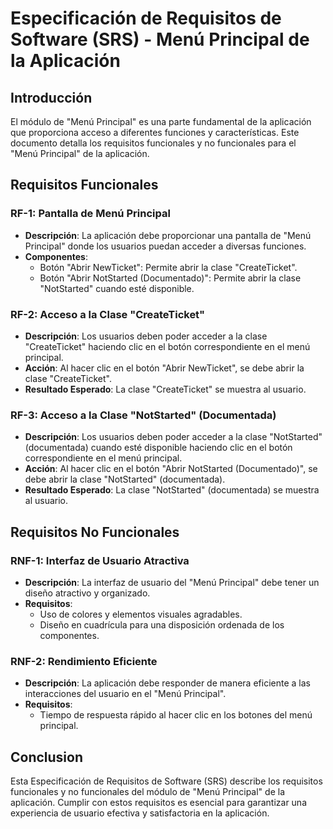 # Especificación de Requisitos de Software (SRS) - Menú Principal de la Aplicación

## Introducción

El módulo de "Menú Principal" es una parte fundamental de la aplicación que proporciona acceso a diferentes funciones y características. Este documento detalla los requisitos funcionales y no funcionales para el "Menú Principal" de la aplicación.

## Requisitos Funcionales

### RF-1: Pantalla de Menú Principal

- **Descripción**: La aplicación debe proporcionar una pantalla de "Menú Principal" donde los usuarios puedan acceder a diversas funciones.
- **Componentes**:
  - Botón "Abrir NewTicket": Permite abrir la clase "CreateTicket".
  - Botón "Abrir NotStarted (Documentado)": Permite abrir la clase "NotStarted" cuando esté disponible.

### RF-2: Acceso a la Clase "CreateTicket"

- **Descripción**: Los usuarios deben poder acceder a la clase "CreateTicket" haciendo clic en el botón correspondiente en el menú principal.
- **Acción**: Al hacer clic en el botón "Abrir NewTicket", se debe abrir la clase "CreateTicket".
- **Resultado Esperado**: La clase "CreateTicket" se muestra al usuario.

### RF-3: Acceso a la Clase "NotStarted" (Documentada)

- **Descripción**: Los usuarios deben poder acceder a la clase "NotStarted" (documentada) cuando esté disponible haciendo clic en el botón correspondiente en el menú principal.
- **Acción**: Al hacer clic en el botón "Abrir NotStarted (Documentado)", se debe abrir la clase "NotStarted" (documentada).
- **Resultado Esperado**: La clase "NotStarted" (documentada) se muestra al usuario.

## Requisitos No Funcionales

### RNF-1: Interfaz de Usuario Atractiva

- **Descripción**: La interfaz de usuario del "Menú Principal" debe tener un diseño atractivo y organizado.
- **Requisitos**:
  - Uso de colores y elementos visuales agradables.
  - Diseño en cuadrícula para una disposición ordenada de los componentes.

### RNF-2: Rendimiento Eficiente

- **Descripción**: La aplicación debe responder de manera eficiente a las interacciones del usuario en el "Menú Principal".
- **Requisitos**:
  - Tiempo de respuesta rápido al hacer clic en los botones del menú principal.

## Conclusion

Esta Especificación de Requisitos de Software (SRS) describe los requisitos funcionales y no funcionales del módulo de "Menú Principal" de la aplicación. Cumplir con estos requisitos es esencial para garantizar una experiencia de usuario efectiva y satisfactoria en la aplicación.
